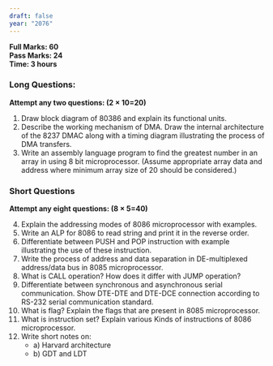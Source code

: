 ```yaml
---
draft: false
year: "2076"
---
```


**Full Marks: 60**\
**Pass Marks: 24**\
**Time: 3 hours**

### Long Questions:

**Attempt any two questions: (2 × 10=20)**

1. Draw block diagram of 80386 and explain its functional units.
2. Describe the working mechanism of DMA. Draw the internal architecture of the 8237
   DMAC along with a timing diagram illustrating the process of DMA transfers.
3. Write an assembly language program to find the greatest number in an array in using
   8 bit microprocessor. (Assume appropriate array data and address where minimum array size
   of 20 should be considered.)

### Short Questions

**Attempt any eight questions: (8 × 5=40)**

4. Explain the addressing modes of 8086 microprocessor with examples.
5. Write an ALP for 8086 to read string and print it in the reverse order.
6. Differentiate between PUSH and POP instruction with example illustrating
   the use of these instruction.
7. Write the process of address and data separation in DE-multiplexed address/data
   bus in 8085 microprocessor.
8. What is CALL operation? How does it differ with JUMP operation?
9. Differentiate between synchronous and asynchronous serial communication. Show
   DTE-DTE and DTE-DCE connection according to RS-232 serial communication standard.
10. What is flag? Explain the flags that are present in 8085 microprocessor.
11. What is instruction set? Explain various Kinds of instructions of 8086 microprocessor.
12. Write short notes on:
    - a) Harvard architecture
    - b) GDT and LDT
